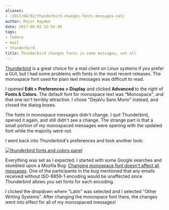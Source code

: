 ```yaml
---
aliases:
- /2017/08/02/thunderbird-changes-fonts-messages-not/
author: Major Hayden
date: 2017-08-02 12:54:38
tags:
- fedora
- mail
- thunderbird
title: Thunderbird changes fonts in some messages, not all
---
```


[Thunderbird][1] is a great choice for a mail client on Linux systems if you prefer a GUI, but I had some problems with fonts in the most recent releases. The monospace font used for plain text messages was difficult to read.

I opened **Edit > Preferences > Display** and clicked **Advanced** to the right of **Fonts & Colors**. The default font for monospace text was "Monospace", and that one isn't terribly attractive. I chose "DejaVu Sans Mono" instead, and closed the dialog boxes.

The fonts in monospace messages didn't change. I quit Thunderbird, opened it again, and still didn't see a change. The strange part is that a small portion of my monospaced messages were opening with the updated font while the majority were not.

I went back into Thunderbird's preferences and took another look:

[<img src="/wp-content/uploads/2017/08/Screenshot-from-2017-08-02-07-48-18.png" alt="thunderbird fonts and colors panel" width="457" height="583" class="aligncenter size-full wp-image-6803" srcset="/wp-content/uploads/2017/08/Screenshot-from-2017-08-02-07-48-18.png 457w, /wp-content/uploads/2017/08/Screenshot-from-2017-08-02-07-48-18-235x300.png 235w" sizes="(max-width: 457px) 100vw, 457px" />][2]

Everything was set as I expected. I started with some Google searches and stumbled upon a Mozilla Bug: [Changing monospace font doesn't affect all messages][3]. One of the participants in the bug mentioned that any emails received without ISO-8859-1 encoding would be unaffected since Thunderbird allows you set fonts for each encoding.

I clicked the dropdown where "Latin" was selected and I selected "Other Writing Systems". After changing the monospace font there, the changes went into effect for all of my monospaced messages!

 [1]: https://www.mozilla.org/en-US/thunderbird/
 [2]: /wp-content/uploads/2017/08/Screenshot-from-2017-08-02-07-48-18.png
 [3]: https://bug1234567.bugzilla.mozilla.org/show_bug.cgi?id=546877